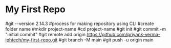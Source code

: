 # My First Repo
#git --version 2.14.3
#process for making repository using CLI
#create folder name 
#mkdir project-name
#cd project-name
#git init
#git commit -m "initial commit"
#git remote add origin https://github.com/priyank-verma-iphtech/my-first-repo.git 
#git branch -M main
#git push -u origin main
